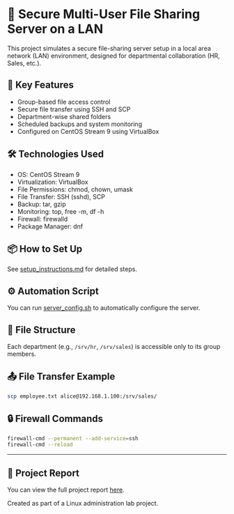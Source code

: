 # 🔐 Secure Multi-User File Sharing Server on a LAN

This project simulates a secure file-sharing server setup in a local area network (LAN) environment, designed for departmental collaboration (HR, Sales, etc.).

## 📌 Key Features
- Group-based file access control
- Secure file transfer using SSH and SCP
- Department-wise shared folders
- Scheduled backups and system monitoring
- Configured on CentOS Stream 9 using VirtualBox

## 🛠️ Technologies Used
- OS: CentOS Stream 9
- Virtualization: VirtualBox
- File Permissions: chmod, chown, umask
- File Transfer: SSH (sshd), SCP
- Backup: tar, gzip
- Monitoring: top, free -m, df -h
- Firewall: firewalld
- Package Manager: dnf

## 📦 How to Set Up
See [setup_instructions.md](./setup_instructions.md) for detailed steps.

## ⚙️ Automation Script
You can run [server_config.sh](./server_config.sh) to automatically configure the server.

## 📁 File Structure
Each department (e.g., `/srv/hr`, `/srv/sales`) is accessible only to its group members.

## 📤 File Transfer Example
```bash
scp employee.txt alice@192.168.1.100:/srv/sales/
```

## 🔒 Firewall Commands
```bash
firewall-cmd --permanent --add-service=ssh
firewall-cmd --reload
```

---

## 📄 Project Report
You can view the full project report [here](./project_report.pdf).


Created as part of a Linux administration lab project.
